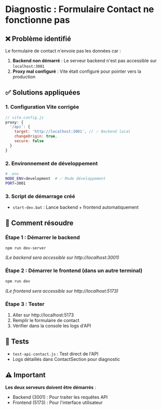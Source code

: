 # Diagnostic : Formulaire Contact ne fonctionne pas

## ❌ Problème identifié
Le formulaire de contact n'envoie pas les données car :
1. **Backend non démarré** : Le serveur backend n'est pas accessible sur `localhost:3001`
2. **Proxy mal configuré** : Vite était configuré pour pointer vers la production

## ✅ Solutions appliquées

### 1. Configuration Vite corrigée
```javascript
// vite.config.js
proxy: {
  '/api': {
    target: 'http://localhost:3001', // ✅ Backend local
    changeOrigin: true,
    secure: false
  }
}
```

### 2. Environnement de développement
```bash
# .env
NODE_ENV=development  # ✅ Mode développement
PORT=3001
```

### 3. Script de démarrage créé
- `start-dev.bat` : Lance backend + frontend automatiquement

## 🚀 Comment résoudre

### Étape 1 : Démarrer le backend
```bash
npm run dev-server
```
*(Le backend sera accessible sur http://localhost:3001)*

### Étape 2 : Démarrer le frontend (dans un autre terminal)
```bash
npm run dev
```
*(Le frontend sera accessible sur http://localhost:5173)*

### Étape 3 : Tester
1. Aller sur http://localhost:5173
2. Remplir le formulaire de contact
3. Vérifier dans la console les logs d'API

## 🧪 Tests
- `test-api-contact.js` : Test direct de l'API
- Logs détaillés dans ContactSection pour diagnostic

## ⚠️ Important
**Les deux serveurs doivent être démarrés** :
- Backend (3001) : Pour traiter les requêtes API
- Frontend (5173) : Pour l'interface utilisateur

